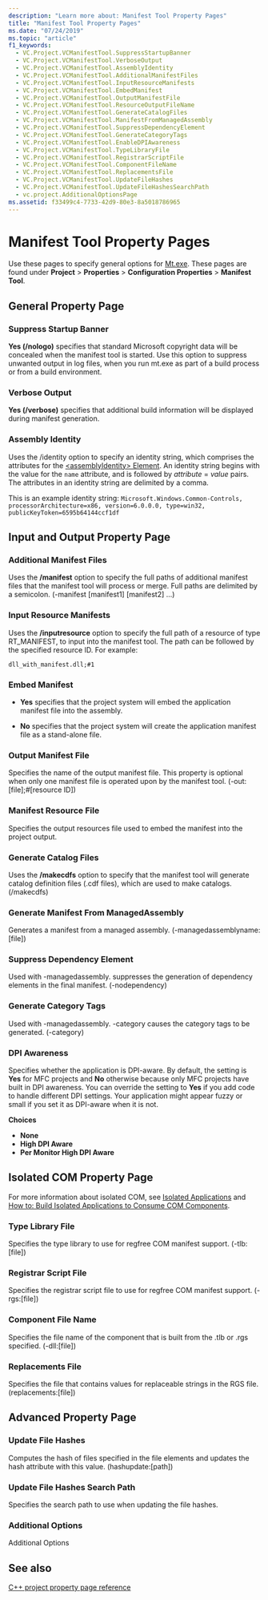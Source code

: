 ```yaml
---
description: "Learn more about: Manifest Tool Property Pages"
title: "Manifest Tool Property Pages"
ms.date: "07/24/2019"
ms.topic: "article"
f1_keywords:
  - VC.Project.VCManifestTool.SuppressStartupBanner
  - VC.Project.VCManifestTool.VerboseOutput
  - VC.Project.VCManifestTool.AssemblyIdentity
  - VC.Project.VCManifestTool.AdditionalManifestFiles
  - VC.Project.VCManifestTool.InputResourceManifests
  - VC.Project.VCManifestTool.EmbedManifest
  - VC.Project.VCManifestTool.OutputManifestFile
  - VC.Project.VCManifestTool.ResourceOutputFileName
  - VC.Project.VCManifestTool.GenerateCatalogFiles
  - VC.Project.VCManifestTool.ManifestFromManagedAssembly
  - VC.Project.VCManifestTool.SuppressDependencyElement
  - VC.Project.VCManifestTool.GenerateCategoryTags
  - VC.Project.VCManifestTool.EnableDPIAwareness
  - VC.Project.VCManifestTool.TypeLibraryFile
  - VC.Project.VCManifestTool.RegistrarScriptFile
  - VC.Project.VCManifestTool.ComponentFileName
  - VC.Project.VCManifestTool.ReplacementsFile
  - VC.Project.VCManifestTool.UpdateFileHashes
  - VC.Project.VCManifestTool.UpdateFileHashesSearchPath
  - vc.project.AdditionalOptionsPage
ms.assetid: f33499c4-7733-42d9-80e3-8a5018786965
---
```

# Manifest Tool Property Pages

Use these pages to specify general options for [Mt.exe](/windows/win32/sbscs/mt-exe). These pages are found under **Project** > **Properties** > **Configuration Properties** > **Manifest Tool**.

## General Property Page

### Suppress Startup Banner

   **Yes (/nologo)** specifies that standard Microsoft copyright data will be concealed when the manifest tool is started. Use this option to suppress unwanted output in log files, when you run mt.exe as part of a build process or from a build environment.

### Verbose Output

   **Yes (/verbose)** specifies that additional build information will be displayed during manifest generation.

### Assembly Identity

Uses the /identity option to specify an identity string, which comprises the attributes for the [\<assemblyIdentity> Element](/visualstudio/deployment/assemblyidentity-element-clickonce-application). An identity string begins with the value for the `name` attribute, and is followed by *attribute* = *value* pairs. The attributes in an identity string are delimited by a comma.

This is an example identity string: `Microsoft.Windows.Common-Controls, processorArchitecture=x86, version=6.0.0.0, type=win32, publicKeyToken=6595b64144ccf1df`

## Input and Output Property Page

### Additional Manifest Files

Uses the **/manifest** option to specify the full paths of additional manifest files that the manifest tool will process or merge. Full paths are delimited by a semicolon. (-manifest [manifest1] [manifest2] ...)

### Input Resource Manifests

Uses the **/inputresource** option to specify the full path of a resource of type RT_MANIFEST, to input into the manifest tool. The path can be followed by the specified resource ID. For example:

`dll_with_manifest.dll;#1`

### Embed Manifest

- **Yes** specifies that the project system will embed the application manifest file into the assembly.

- **No** specifies that the project system will create the application manifest file as a stand-alone file.

### Output Manifest File

Specifies the name of the output manifest file. This property is optional when only one manifest file is operated upon by the manifest tool. (-out:[file];#[resource ID])

### Manifest Resource File

Specifies the output resources file used to embed the manifest into the project output.

### Generate Catalog Files

Uses the **/makecdfs** option to specify that the manifest tool will generate catalog definition files (.cdf files), which are used to make catalogs. (/makecdfs)

### Generate Manifest From ManagedAssembly

Generates a manifest from a managed assembly. (-managedassemblyname:\[file])

### Suppress Dependency Element

Used with -managedassembly. suppresses the generation of dependency elements in the final manifest. (-nodependency)

### Generate Category Tags

Used with -managedassembly. -category causes the category tags to be generated. (-category)

### DPI Awareness

Specifies whether the application is DPI-aware. By default, the setting is **Yes** for MFC projects and **No** otherwise because only MFC projects have built in DPI awareness. You can override the setting to **Yes** if you add code to handle different DPI settings. Your application might appear fuzzy or small if you set it as DPI-aware when it is not.

**Choices**

- **None**
- **High DPI Aware**
- **Per Monitor High DPI Aware**

## Isolated COM Property Page

For more information about isolated COM, see [Isolated Applications](/windows/win32/SbsCs/isolated-applications) and [How to: Build Isolated Applications to Consume COM Components](../how-to-build-isolated-applications-to-consume-com-components.md).

### Type Library File

Specifies the type library to use for regfree COM manifest support. (-tlb:[file])

### Registrar Script File

Specifies the registrar script file to use for regfree COM manifest support. (-rgs:[file])

### Component File Name

Specifies the file name of the component that is built from the .tlb or .rgs specified. (-dll:[file])

### Replacements File

Specifies the file that contains values for replaceable strings in the RGS file. (replacements:[file])

## Advanced Property Page

### Update File Hashes

Computes the hash of files specified in the file elements and updates the hash attribute with this value. (hashupdate:[path])

### Update File Hashes Search Path

Specifies the search path to use when updating the file hashes.

### Additional Options

Additional Options

## See also

[C++ project property page reference](property-pages-visual-cpp.md)
